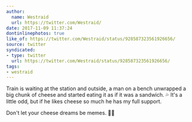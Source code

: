 ```yaml
---
author:
  name: Westraid
  url: https://twitter.com/Westraid/
date: 2017-11-09 11:37:24
dontinlinephotos: true
like_of: https://twitter.com/Westraid/status/928587323561926656/
source: twitter
syndicated:
- type: twitter
  url: https://twitter.com/Westraid/status/928587323561926656/
tags:
- westraid
---
```


Train is waiting at the station and outside, a man on a bench unwrapped a big chunk of cheese and started eating it as if it was a sandwich. 💦 It's a little odd, but if he likes cheese so much he has my full support. 

Don't let your cheese dreams be memes. 🧀✨